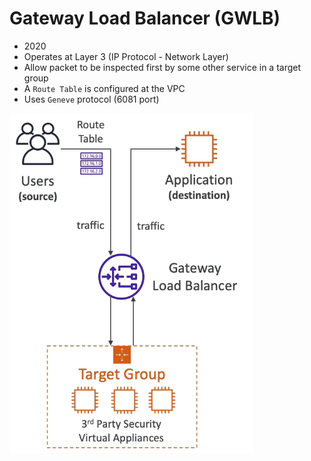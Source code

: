 # Gateway Load Balancer (GWLB)

- 2020
- Operates at Layer 3 (IP Protocol - Network Layer)
- Allow packet to be inspected first by some other service in a target group
- A `Route Table` is configured at the VPC
- Uses `Geneve` protocol (6081 port)

![GWLB](.images/gwlb.png)
